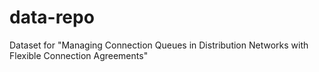 # data-repo
Dataset for "Managing Connection Queues in Distribution Networks with Flexible Connection Agreements"
